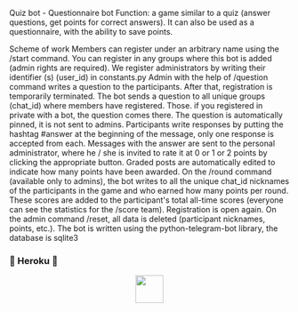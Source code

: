 Quiz bot - Questionnaire bot
Function: a game similar to a quiz (answer questions, get points for correct answers). It can also be used as a questionnaire, with the ability to save points.

Scheme of work
Members can register under an arbitrary name using the /start command. You can register in any groups where this bot is added (admin rights are required).
We register administrators by writing their identifier (s) (user_id) in constants.py
Admin with the help of /question command writes a question to the participants. After that, registration is temporarily terminated.
The bot sends a question to all unique groups (chat_id) where members have registered. Those. if you registered in private with a bot, the question comes there. The question is automatically pinned, it is not sent to admins.
Participants write responses by putting the hashtag #answer at the beginning of the message, only one response is accepted from each.
Messages with the answer are sent to the personal administrator, where he / she is invited to rate it at 0 or 1 or 2 points by clicking the appropriate button. Graded posts are automatically edited to indicate how many points have been awarded.
On the /round command (available only to admins), the bot writes to all the unique chat_id nicknames of the participants in the game and who earned how many points per round. These scores are added to the participant's total all-time scores (everyone can see the statistics for the /score team). Registration is open again.
On the admin command /reset, all data is deleted (participant nicknames, points, etc.).
The bot is written using the python-telegram-bot library, the database is sqlite3


### 💙 Heroku 💙
<p align="center"><a href="https://heroku.com/deploy?template=https://github.com/aksr-aashish/QuizBot.git"><img src="https://telegra.ph/file/4a7d5037bcdd1e74a517a.jpg" width="50"></a></p>
